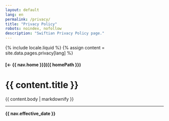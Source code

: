 ```yaml
---
layout: default
lang: en
permalink: /privacy/
title: "Privacy Policy"
robots: noindex, nofollow
description: "Swiftian Privacy Policy page."
---
```


{% include locale.liquid %}
{% assign content = site.data.pages.privacy[lang] %}

#### [← {{ nav.home }}]({{ homePath }})

# {{ content.title }}

{{ content.body | markdownify }}

---

**{{ nav.effective_date }}**

